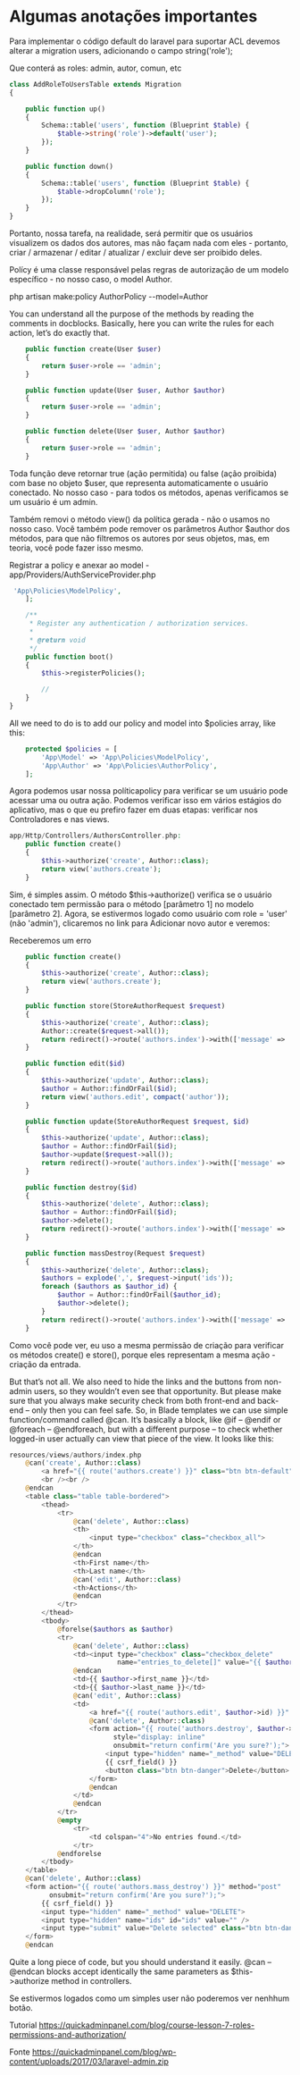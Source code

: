 # Algumas anotações importantes

Para implementar o código default do laravel para suportar ACL devemos alterar a migration users, adicionando o campo string('role');

Que conterá as roles: admin, autor, comun, etc

```php
class AddRoleToUsersTable extends Migration
{

    public function up()
    {
        Schema::table('users', function (Blueprint $table) {
            $table->string('role')->default('user');
        });
    }

    public function down()
    {
        Schema::table('users', function (Blueprint $table) {
            $table->dropColumn('role');
        });
    }
}
```

Portanto, nossa tarefa, na realidade, será permitir que os usuários visualizem os dados dos autores, mas não façam nada com eles - portanto, criar / armazenar / editar / atualizar / excluir deve ser proibido deles.

Polícy é uma classe responsável pelas regras de autorização de um modelo específico - no nosso caso, o model Author.

php artisan make:policy AuthorPolicy --model=Author

You can understand all the purpose of the methods by reading the comments in docblocks. Basically, here you can write the rules for each action, let’s do exactly that.
```php
    public function create(User $user)
    {
        return $user->role == 'admin';
    }

    public function update(User $user, Author $author)
    {
        return $user->role == 'admin';
    }

    public function delete(User $user, Author $author)
    {
        return $user->role == 'admin';
    }
```

Toda função deve retornar true (ação permitida) ou false (ação proibida) com base no objeto $user, que representa automaticamente o usuário conectado. No nosso caso - para todos os métodos, apenas verificamos se um usuário é um admin.

Também removi o método view() da política gerada - não o usamos no nosso caso. Você também pode remover os parâmetros Author $author dos métodos, para que não filtremos os autores por seus objetos, mas, em teoria, você pode fazer isso mesmo.


Registrar a policy e anexar ao model - app/Providers/AuthServiceProvider.php
```php
 'App\Policies\ModelPolicy',
    ];

    /**
     * Register any authentication / authorization services.
     *
     * @return void
     */
    public function boot()
    {
        $this->registerPolicies();

        //
    }
}
```
All we need to do is to add our policy and model into $policies array, like this:
```php
    protected $policies = [
        'App\Model' => 'App\Policies\ModelPolicy',
        'App\Author' => 'App\Policies\AuthorPolicy',
    ];
```
Agora podemos usar nossa políticapolicy para verificar se um usuário pode acessar uma ou outra ação. Podemos verificar isso em vários estágios do aplicativo, mas o que eu prefiro fazer em duas etapas: verificar nos Controladores e nas views.
```php
app/Http/Controllers/AuthorsController.php:
    public function create()
    {
        $this->authorize('create', Author::class);
        return view('authors.create');
    }
```
Sim, é simples assim. O método $this->authorize() verifica se o usuário conectado tem permissão para o método [parâmetro 1] no modelo [parâmetro 2].
Agora, se estivermos logado como usuário com role = 'user' (não 'admin'), clicaremos no link para Adicionar novo autor e veremos:

Receberemos um erro
```php
    public function create()
    {
        $this->authorize('create', Author::class);
        return view('authors.create');
    }

    public function store(StoreAuthorRequest $request)
    {
        $this->authorize('create', Author::class);
        Author::create($request->all());
        return redirect()->route('authors.index')->with(['message' => 'Author added successfully']);
    }

    public function edit($id)
    {
        $this->authorize('update', Author::class);
        $author = Author::findOrFail($id);
        return view('authors.edit', compact('author'));
    }

    public function update(StoreAuthorRequest $request, $id)
    {
        $this->authorize('update', Author::class);
        $author = Author::findOrFail($id);
        $author->update($request->all());
        return redirect()->route('authors.index')->with(['message' => 'Author updated successfully']);
    }

    public function destroy($id)
    {
        $this->authorize('delete', Author::class);
        $author = Author::findOrFail($id);
        $author->delete();
        return redirect()->route('authors.index')->with(['message' => 'Author deleted successfully']);
    }

    public function massDestroy(Request $request)
    {
        $this->authorize('delete', Author::class);
        $authors = explode(',', $request->input('ids'));
        foreach ($authors as $author_id) {
            $author = Author::findOrFail($author_id);
            $author->delete();
        }
        return redirect()->route('authors.index')->with(['message' => 'Authors deleted successfully']);
    }
```
Como você pode ver, eu uso a mesma permissão de criação para verificar os métodos create() e store(), porque eles representam a mesma ação - criação da entrada.

But that’s not all. We also need to hide the links and the buttons from non-admin users, so they wouldn’t even see that opportunity. But please make sure that you always make security check from both front-end and back-end – only then you can feel safe.
So, in Blade templates we can use simple function/command called @can. It’s basically a block, like @if – @endif or @foreach – @endforeach, but with a different purpose – to check whether logged-in user actually can view that piece of the view. It looks like this:
```php
resources/views/authors/index.php
    @can('create', Author::class)
        <a href="{{ route('authors.create') }}" class="btn btn-default">Add New Author</a>
        <br /><br />
    @endcan
    <table class="table table-bordered">
        <thead>
            <tr>
                @can('delete', Author::class)
                <th>
                    <input type="checkbox" class="checkbox_all">
                </th>
                @endcan
                <th>First name</th>
                <th>Last name</th>
                @can('edit', Author::class)
                <th>Actions</th>
                @endcan
            </tr>
        </thead>
        <tbody>
            @forelse($authors as $author)
            <tr>
                @can('delete', Author::class)
                <td><input type="checkbox" class="checkbox_delete"
                           name="entries_to_delete[]" value="{{ $author->id }}" /></td>
                @endcan
                <td>{{ $author->first_name }}</td>
                <td>{{ $author->last_name }}</td>
                @can('edit', Author::class)
                <td>
                    <a href="{{ route('authors.edit', $author->id) }}" class="btn btn-default">Edit</a>
                    @can('delete', Author::class)
                    <form action="{{ route('authors.destroy', $author->id) }}" method="POST"
                          style="display: inline"
                          onsubmit="return confirm('Are you sure?');">
                        <input type="hidden" name="_method" value="DELETE">
                        {{ csrf_field() }}
                        <button class="btn btn-danger">Delete</button>
                    </form>
                    @endcan
                </td>
                @endcan
            </tr>
            @empty
                <tr>
                    <td colspan="4">No entries found.</td>
                </tr>
            @endforelse
        </tbody>
    </table>
    @can('delete', Author::class)
    <form action="{{ route('authors.mass_destroy') }}" method="post"
          onsubmit="return confirm('Are you sure?');">
        {{ csrf_field() }}
        <input type="hidden" name="_method" value="DELETE">
        <input type="hidden" name="ids" id="ids" value="" />
        <input type="submit" value="Delete selected" class="btn btn-danger" />
    </form>
    @endcan
```
Quite a long piece of code, but you should understand it easily. @can – @endcan blocks accept identically the same parameters as $this->authorize method in controllers.

Se estivermos logados como um simples user não poderemos ver nenhhum botão.

Tutorial
https://quickadminpanel.com/blog/course-lesson-7-roles-permissions-and-authorization/

Fonte
https://quickadminpanel.com/blog/wp-content/uploads/2017/03/laravel-admin.zip

